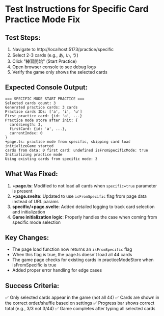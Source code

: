 # Test Instructions for Specific Card Practice Mode Fix

## Test Steps:

1. Navigate to http://localhost:5173/practice/specific
2. Select 2-3 cards (e.g., あ, い, う)
3. Click "練習開始" (Start Practice)
4. Open browser console to see debug logs
5. Verify the game only shows the selected cards

## Expected Console Output:

```
=== SPECIFIC MODE START PRACTICE ===
Selected cards count: 3
Generated practice cards: 3 cards
Practice cards IDs: ['a', 'i', 'u']
First practice card: {id: 'a', ...}
Practice mode store after init: {
  cardsLength: 3,
  firstCard: {id: 'a', ...},
  currentIndex: 0
}
+page.ts: practice mode from specific, skipping card load
initializeGame started
cards from data: 0 first card: undefined isFromSpecificMode: true
Initializing practice mode
Using existing cards from specific mode: 3
```

## What Was Fixed:

1. **+page.ts**: Modified to not load all cards when `specific=true` parameter is present
2. **+page.svelte**: Updated to use `isFromSpecific` flag from page data instead of URL params
3. **specific/+page.svelte**: Added detailed logging to track card selection and initialization
4. **Game initialization logic**: Properly handles the case when coming from specific mode selection

## Key Changes:

- The page load function now returns an `isFromSpecific` flag
- When this flag is true, the page.ts doesn't load all 44 cards
- The game page checks for existing cards in practiceModeStore when isFromSpecific is true
- Added proper error handling for edge cases

## Success Criteria:

✅ Only selected cards appear in the game (not all 44)
✅ Cards are shown in the correct order/shuffle based on settings
✅ Progress bar shows correct total (e.g., 3/3 not 3/44)
✅ Game completes after typing all selected cards
